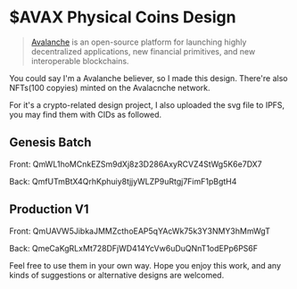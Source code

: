 # $AVAX Physical Coins Design
 
> [Avalanche](https://www.avalabs.org/) is an open-source platform for launching highly decentralized applications, new financial primitives, and new interoperable blockchains.

You could say I'm a Avalanche believer, so I made this design. There're also NFTs(100 copyies) minted on the Avalacnche network. 

For it's a crypto-related design project, I also uploaded the svg file to IPFS, you may find them with CIDs as followed.

## Genesis Batch

Front: QmWL1hoMCnkEZSm9dXj8z3D286AxyRCVZ4StWg5K6e7DX7

Back: QmfUTmBtX4QrhKphuiy8tjjyWLZP9uRtgj7FimF1pBgtH4

## Production V1

Front: QmUAVW5JibkaJMMZcthoEAP5qYAcWk75k3Y3NMY3hMmWgT

Back: QmeCaKgRLxMt728DFjWD414YcVw6uDuQNnT1odEPp6PS6F

Feel free to use them in your own way. Hope you enjoy this work, and any kinds of suggestions or alternative designs are welcomed. 
